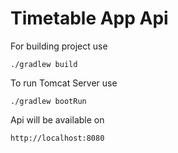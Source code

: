 # Timetable App Api

For building project use

```
./gradlew build
```

To run Tomcat Server use

```
./gradlew bootRun
```

Api will be available on

```
http://localhost:8080
```